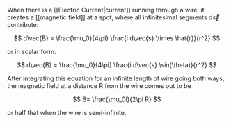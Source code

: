 When there is a [[Electric Current|current]] running through a wire, it creates a [[magnetic field]] at a spot, where all infinitesimal segments $d\vec{s}$ contribute:

$$
d\vec{B} = \frac{\mu_0}{4\pi} \frac{i d\vec{s} \times \hat{r}}{r^2}
$$

or in scalar form:

$$
d\vec{B} = \frac{\mu_0}{4\pi} \frac{i d\vec{s} \sin(\theta)}{r^2}
$$

After integrating this equation for an infinite length of wire going both ways, the magnetic field at a distance R from the wire comes out to be

$$
B= \frac{\mu_0i}{2\pi R}
$$

or half that when the wire is semi-infinite.

